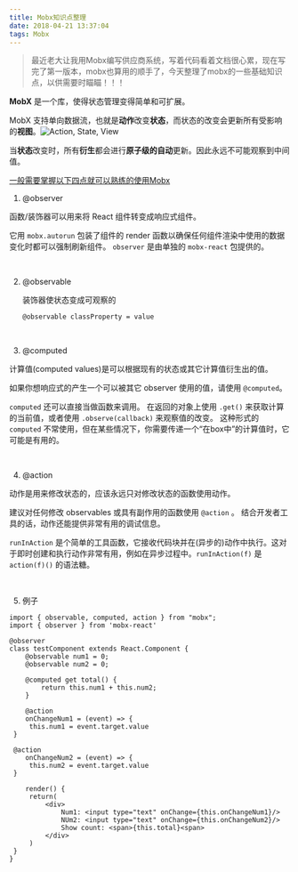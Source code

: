 ```yaml
---
title: Mobx知识点整理
date: 2018-04-21 13:37:04
tags: Mobx
---
```


> 最近老大让我用Mobx编写供应商系统，写着代码看着文档很心累，现在写完了第一版本，mobx也算用的顺手了，今天整理了mobx的一些基础知识点，以供需要时瞄瞄！！！



**MobX** 是一个库，使得状态管理变得简单和可扩展。

MobX 支持单向数据流，也就是**动作**改变**状态**，而状态的改变会更新所有受影响的**视图**。![Action, State, View](http://cn.mobx.js.org/images/action-state-view.png)



当**状态**改变时，所有**衍生**都会进行**原子级的自动**更新。因此永远不可能观察到中间值。



<u>一般需要掌握以下四点就可以熟练的使用Mobx</u>

1.  @observer

   函数/装饰器可以用来将 React 组件转变成响应式组件。

   它用 `mobx.autorun` 包装了组件的 render 函数以确保任何组件渲染中使用的数据变化时都可以强制刷新组件。 `observer` 是由单独的 `mobx-react` 包提供的。

   ​

2. @observable 

   装饰器使状态变成可观察的

   `@observable classProperty = value`

   ​

3.   @computed

   计算值(computed values)是可以根据现有的状态或其它计算值衍生出的值。

   如果你想响应式的产生一个可以被其它 observer 使用的值，请使用 `@computed`。

   `computed` 还可以直接当做函数来调用。 在返回的对象上使用 `.get()` 来获取计算的当前值，或者使用 `.observe(callback)` 来观察值的改变。 这种形式的 `computed` 不常使用，但在某些情况下，你需要传递一个“在box中”的计算值时，它可能是有用的。

   ​

4.  @action

   动作是用来修改状态的，应该永远只对修改状态的函数使用动作。

   建议对任何修改 observables 或具有副作用的函数使用 `@action` 。 结合开发者工具的话，动作还能提供非常有用的调试信息。

   `runInAction` 是个简单的工具函数，它接收代码块并在(异步的)动作中执行。这对于即时创建和执行动作非常有用，例如在异步过程中。`runInAction(f)` 是 `action(f)()` 的语法糖。

   ​

5.  例子

   ```
   import { observable, computed, action } from "mobx";
   import { observer } from 'mobx-react'

   @observer
   class testComponent extends React.Component {
       @observable num1 = 0;
       @observable num2 = 0;

       @computed get total() {
           return this.num1 + this.num2;
       }
       
       @action
       onChangeNum1 = (event) => {
   		this.num1 = event.target.value
   	}
   	
   	@action
       onChangeNum2 = (event) => {
   		this.num2 = event.target.value
   	}
   	
       render() {
   		return(
   			<div>	
   				Num1: <input type="text" onChange={this.onChangeNum1}/>
   				NUm2: <input type="text" onChange={this.onChangeNum2}/>
   				Show count: <span>{this.total}<span>
   			</div>
   		)
   	}
   }
   ```